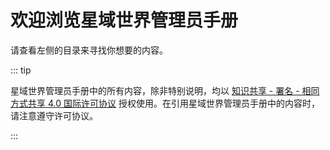 # 欢迎浏览星域世界管理员手册

请查看左侧的目录来寻找你想要的内容。

::: tip 

星域世界管理员手册中的所有内容，除非特别说明，均以 [知识共享 - 署名 - 相同方式共享 4.0 国际许可协议](https://creativecommons.org/licenses/by-sa/4.0/deed.zh) 授权使用。在引用星域世界管理员手册中的内容时，请注意遵守许可协议。

:::